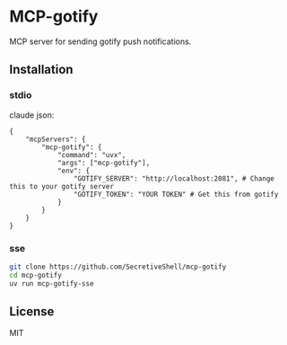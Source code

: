 # MCP-gotify

MCP server for sending gotify push notifications.

## Installation

### stdio

claude json:

```json5
{
    "mcpServers": {
        "mcp-gotify": {
            "command": "uvx",
            "args": ["mcp-gotify"],
            "env": {
                "GOTIFY_SERVER": "http://localhost:2081", # Change this to your gotify server
                "GOTIFY_TOKEN": "YOUR TOKEN" # Get this from gotify
            }
        }
    }
}
```

### sse

```bash
git clone https://github.com/SecretiveShell/mcp-gotify
cd mcp-gotify
uv run mcp-gotify-sse
```

## License

MIT